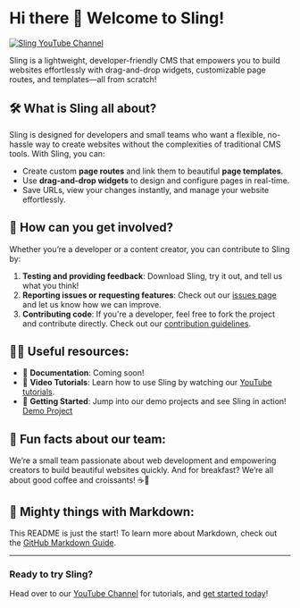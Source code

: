 # Hi there 👋 Welcome to Sling!

[![Sling YouTube Channel](https://img.shields.io/badge/YouTube-@wearesling1441-red?style=for-the-badge&logo=youtube)](https://www.youtube.com/@wearesling1441)

Sling is a lightweight, developer-friendly CMS that empowers you to build websites effortlessly with drag-and-drop widgets, customizable page routes, and templates—all from scratch!

## 🛠 What is Sling all about?
Sling is designed for developers and small teams who want a flexible, no-hassle way to create websites without the complexities of traditional CMS tools. With Sling, you can:
- Create custom **page routes** and link them to beautiful **page templates**.
- Use **drag-and-drop widgets** to design and configure pages in real-time.
- Save URLs, view your changes instantly, and manage your website effortlessly.

## 🌈 How can you get involved?
Whether you’re a developer or a content creator, you can contribute to Sling by:
1. **Testing and providing feedback**: Download Sling, try it out, and tell us what you think!
2. **Reporting issues or requesting features**: Check out our [issues page](#) and let us know how we can improve.
3. **Contributing code**: If you're a developer, feel free to fork the project and contribute directly. Check out our [contribution guidelines](#).

## 👩‍💻 Useful resources:
- 📖 **Documentation**: Coming soon!
- 🎥 **Video Tutorials**: Learn how to use Sling by watching our [YouTube tutorials](https://www.youtube.com/@wearesling1441).
- 🚀 **Getting Started**: Jump into our demo projects and see Sling in action! [Demo Project](#)

## 🍿 Fun facts about our team:
We’re a small team passionate about web development and empowering creators to build beautiful websites quickly. And for breakfast? We’re all about good coffee and croissants! ☕🥐

## 💪 Mighty things with Markdown:
This README is just the start! To learn more about Markdown, check out the [GitHub Markdown Guide](https://docs.github.com/github/writing-on-github/getting-started-with-writing-and-formatting-on-github/basic-writing-and-formatting-syntax).

---
### Ready to try Sling?
Head over to our [YouTube Channel](https://www.youtube.com/@wearesling1441) for tutorials, and [get started today](#)!
